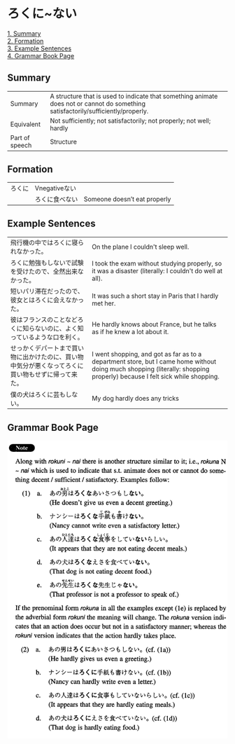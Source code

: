 # ろくに~ない

[1. Summary](#summary)<br>
[2. Formation](#formation)<br>
[3. Example Sentences](#example-sentences)<br>
[4. Grammar Book Page](#grammar-book-page)<br>


## Summary

<table><tr>   <td>Summary</td>   <td>A structure that is used to indicate that something animate does not or cannot do something satisfactorily/sufficiently/properly.</td></tr><tr>   <td>Equivalent</td>   <td>Not sufficiently; not satisfactorily; not properly; not well; hardly</td></tr><tr>   <td>Part of speech</td>   <td>Structure</td></tr></table>

## Formation

<table class="table"><tbody><tr class="tr head"><td class="td"><span class="concept">ろくに</span></td><td class="td"><span>Vnegative</span><span class="concept">ない</span></td><td class="td"></td></tr><tr class="tr"><td class="td"></td><td class="td"><span class="concept">ろくに</span><span>食べ</span><span class="concept">ない</span></td><td class="td"><span>Someone doesn’t eat properly</span></td></tr></tbody></table>

## Example Sentences

<table><tr>   <td>飛行機の中ではろくに寝られなかった。</td>   <td>On the plane I couldn't sleep well.</td></tr><tr>   <td>ろくに勉強もしないで試験を受けたので、全然出来なかった。</td>   <td>I took the exam without studying properly, so it was a disaster (literally: I couldn't do well at all).</td></tr><tr>   <td>短いパリ滞在だったので、彼女とはろくに会えなかった。</td>   <td>It was such a short stay in Paris that I hardly met her.</td></tr><tr>   <td>彼はフランスのことなどろくに知らないのに、よく知っているような口を利く。</td>   <td>He hardly knows about France, but he talks as if he knew a lot about it.</td></tr><tr>   <td>せっかくデパートまで買い物に出かけたのに、買い物中気分が悪くなってろくに買い物もせずに帰って来た。</td>   <td>I went shopping, and got as far as to a department store, but I came home without doing much shopping (literally: shopping properly) because I felt sick while shopping.</td></tr><tr>   <td>僕の犬はろくに芸もしない。</td>   <td>My dog hardly does any tricks</td></tr></table>

## Grammar Book Page

![](../img/Intermediateろくに～ない.png)

